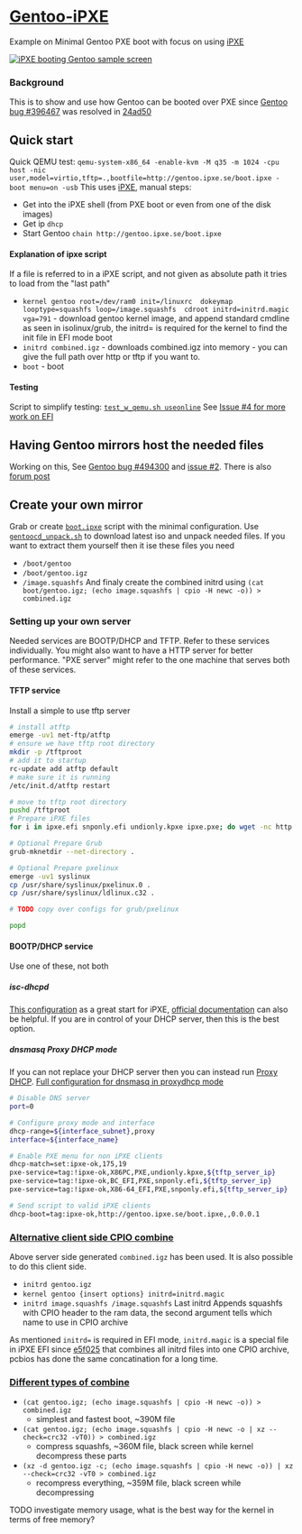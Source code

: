 # [Gentoo-iPXE](https://github.com/NiKiZe/Gentoo-iPXE)
Example on Minimal Gentoo PXE boot with focus on using [iPXE](http://ipxe.org)

[![iPXE booting Gentoo sample screen](https://b800.org/3hf9U.png)](https://b800.org/3hf9U)

### Background
This is to show and use how Gentoo can be booted over PXE since [Gentoo bug #396467](https://bugs.gentoo.org/396467) was resolved
in [24ad50](https://github.com/gentoo/genkernel/commit/24ad5065fa856389ee9b058f57adffbe752da157)

## Quick start
Quick QEMU test: `qemu-system-x86_64 -enable-kvm -M q35 -m 1024 -cpu host -nic user,model=virtio,tftp=.,bootfile=http://gentoo.ipxe.se/boot.ipxe -boot menu=on -usb`
This uses [iPXE](http://boot.ipxe.org), manual steps:
* Get into the iPXE shell (from PXE boot or even from one of the disk images)
* Get ip `dhcp`
* Start Gentoo `chain http://gentoo.ipxe.se/boot.ipxe`

#### Explanation of ipxe script
If a file is referred to in a iPXE script, and not given as absolute path it tries to load from the "last path"
* `kernel gentoo root=/dev/ram0 init=/linuxrc  dokeymap looptype=squashfs loop=/image.squashfs  cdroot initrd=initrd.magic vga=791` - download gentoo kernel image, and append standard cmdline as seen in isolinux/grub, the initrd= is required for the kernel to find the init file in EFI mode boot
* `initrd combined.igz` - downloads combined.igz into memory - you can give the full path over http or tftp if you want to.
* `boot` - boot

#### Testing
Script to simplify testing: [`test_w_qemu.sh useonline`](test_w_qemu.sh)
See [Issue #4 for more work on EFI](https://github.com/NiKiZe/Gentoo-iPXE/issues/4)

## Having Gentoo mirrors host the needed files
Working on this, See [Gentoo bug #494300](https://bugs.gentoo.org/494300) and [issue #2](https://github.com/NiKiZe/Gentoo-iPXE/issues/2). There is also [forum post](https://forums.gentoo.org/viewtopic-p-8636881.html#8636881)

## Create your own mirror
Grab or create [`boot.ipxe`](boot.ipxe) script with the minimal configuration.
Use [`gentoocd_unpack.sh`](gentoocd_unpack.sh) to download latest iso and unpack needed files.
If you want to extract them yourself then it ise these files you need
* `/boot/gentoo`
* `/boot/gentoo.igz`
* `/image.squashfs`
And finaly create the combined initrd using `(cat boot/gentoo.igz; (echo image.squashfs | cpio -H newc -o)) > combined.igz`

### Setting up your own server
Needed services are BOOTP/DHCP and TFTP. Refer to these services individually.
You might also want to have a HTTP server for better performance.
"PXE server" might refer to the one machine that serves both of these services.
#### TFTP service
Install a simple to use tftp server
```bash
# install atftp
emerge -uv1 net-ftp/atftp
# ensure we have tftp root directory
mkdir -p /tftproot
# add it to startup
rc-update add atftp default
# make sure it is running
/etc/init.d/atftp restart

# move to tftp root directory
pushd /tftproot
# Prepare iPXE files
for i in ipxe.efi snponly.efi undionly.kpxe ipxe.pxe; do wget -nc http://boot.ipxe.org/$i; done

# Optional Prepare Grub
grub-mknetdir --net-directory .

# Optional Prepare pxelinux
emerge -uv1 syslinux
cp /usr/share/syslinux/pxelinux.0 .
cp /usr/share/syslinux/ldlinux.c32 .

# TODO copy over configs for grub/pxelinux

popd
```

#### BOOTP/DHCP service
Use one of these, not both
##### isc-dhcpd
[This configuration](https://gist.github.com/robinsmidsrod/4008017) as a great start for iPXE, [official documentation](https://ipxe.org/howto/chainloading#breaking_the_infinite_loop) can also be helpful.
If you are in control of your DHCP server, then this is the best option.
##### dnsmasq Proxy DHCP mode

If you can not replace your DHCP server then you can instead run [Proxy DHCP](https://ipxe.org/appnote/proxydhcp).
[Full configuration for dnsmasq in proxydhcp mode](https://gist.github.com/NiKiZe/5c181471b96ac37a069af0a76688944d)
```bash
# Disable DNS server
port=0

# Configure proxy mode and interface
dhcp-range=${interface_subnet},proxy
interface=${interface_name}

# Enable PXE menu for non iPXE clients
dhcp-match=set:ipxe-ok,175,19
pxe-service=tag:!ipxe-ok,X86PC,PXE,undionly.kpxe,${tftp_server_ip}
pxe-service=tag:!ipxe-ok,BC_EFI,PXE,snponly.efi,${tftp_server_ip}
pxe-service=tag:!ipxe-ok,X86-64_EFI,PXE,snponly.efi,${tftp_server_ip}

# Send script to valid iPXE clients
dhcp-boot=tag:ipxe-ok,http://gentoo.ipxe.se/boot.ipxe,,0.0.0.1
```

### [Alternative client side CPIO combine](altcombine.ipxe)
Above server side generated `combined.igz` has been used. It is also possible to do this client side.
* `initrd gentoo.igz`
* `kernel gentoo {insert options} initrd=initrd.magic`
* `initrd image.squashfs /image.squashfs`
Last initrd Appends squashfs with CPIO header to the ram data, the second argument tells which name to use in CPIO archive

As mentioned `initrd=` is required in EFI mode, `initrd.magic` is a special file in iPXE EFI since [e5f025](https://github.com/ipxe/ipxe/commit/e5f02551735922eb235388bff08249a6f31ded3d) that combines all initrd files into one CPIO archive, pcbios has done the same concatination for a long time.

### [Different types of combine](combined.ipxe)
* `(cat gentoo.igz; (echo image.squashfs | cpio -H newc -o)) > combined.igz`
  - simplest and fastest boot, ~390M file
* `(cat gentoo.igz; (echo image.squashfs | cpio -H newc -o | xz --check=crc32 -vT0)) > combined.igz`
  - compress squashfs, ~360M file, black screen while kernel decompress these parts
* `(xz -d gentoo.igz -c; (echo image.squashfs | cpio -H newc -o)) | xz --check=crc32 -vT0 > combined.igz`
  - recompress everything, ~359M file, black screen while decompressing

TODO investigate memory usage, what is the best way for the kernel in terms of free memory?
